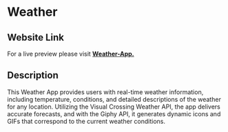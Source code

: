 # Weather

## Website Link 
For a live preview please visit [__Weather-App.__](https://plan28-06.github.io/Weather/)

## Description
This Weather App provides users with real-time weather information, including temperature, conditions, and detailed descriptions of the weather for any location. Utilizing the Visual Crossing Weather API, the app delivers accurate forecasts, and with the Giphy API, it generates dynamic icons and GIFs that correspond to the current weather conditions.
